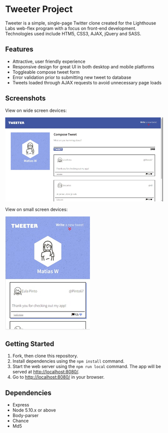# Tweeter Project

Tweeter is a simple, single-page Twitter clone created for the Lighthouse Labs web-flex program with a focus on front-end development. Technologies used include HTM5, CSS3, AJAX, jQuery and SASS. 

## Features

- Attractive, user friendly experience
- Responsive design for great UI in both desktop and mobile platforms
- Toggleable compose tweet form
- Error validation prior to submitting new tweet to database
- Tweets loaded through AJAX requests to avoid unnecessary page loads

## Screenshots

View on wide screen devices: 

!["View on wide screen devices"](https://github.com/MatiasWengiel/tweeter/blob/master/docs/tweeter-wide-screen-view.jpg)

View on small screen devices:

!["View on small screen devices"](https://github.com/MatiasWengiel/tweeter/blob/master/docs/tweeter-narrow-screen-view.jpg)

## Getting Started

1. Fork, then clone this repository.
2. Install <a name="dependencies">dependencies</a> using the `npm install` command.
3. Start the web server using the `npm run local` command. The app will be served at <http://localhost:8080/>.
4. Go to <http://localhost:8080/> in your browser.

## Dependencies

- Express
- Node 5.10.x or above
- Body-parser
- Chance
- Md5
